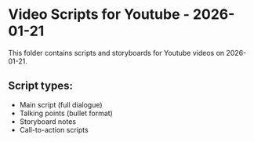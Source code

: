 # Video Scripts for Youtube - 2026-01-21

This folder contains scripts and storyboards for Youtube videos on 2026-01-21.

## Script types:
- Main script (full dialogue)
- Talking points (bullet format)
- Storyboard notes
- Call-to-action scripts
